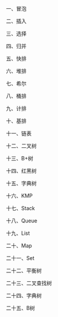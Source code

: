 一、冒泡

二、插入

三、选择

四、归并

五、快排

六、堆排

七、希尔

八、桶排

九、计排

十、基排

十一、链表

十二、二叉树

十三、B+树

十四、红黑树

十五、字典树

十六、KMP

十七、Stack

十八、Queue

十九、List

二十、Map

二十一、Set

二十二、平衡树

二十三、二叉查找树

二十四、字典树

二十五、B树